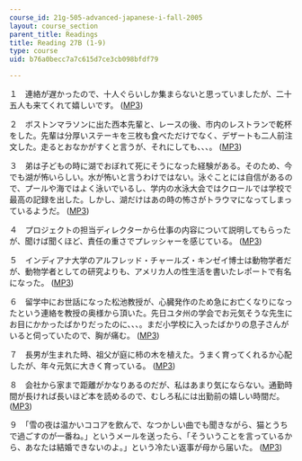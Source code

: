 ```yaml
---
course_id: 21g-505-advanced-japanese-i-fall-2005
layout: course_section
parent_title: Readings
title: Reading 27B (1-9)
type: course
uid: b76a0becc7a7c615d7ce3cb098bfdf79

---
```


１　連絡が遅かったので、十人ぐらいしか集まらないと思っていましたが、二十五人も来てくれて嬉しいです。 ([MP3](/ans7870/21f/21f.505/f05/audio/Lesson27B-1.mp3))

２　ボストンマラソンに出た西本先輩と、レースの後、市内のレストランで乾杯をした。先輩は分厚いステーキを三枚も食べただけでなく、デザートも二人前注文した。走るとおなかがすくと言うが、それにしても、、、。 ([MP3](/ans7870/21f/21f.505/f05/audio/Lesson27B-2.mp3))

３　弟は子どもの時に湖でおぼれて死にそうになった経験がある。そのため、今でも湖が怖いらしい。水が怖いと言うわけではない。泳ぐことには自信があるので、プールや海ではよく泳いでいるし、学内の水泳大会ではクロールでは学校で最高の記録を出した。しかし、湖だけはあの時の怖さがトラウマになってしまっ ているようだ。 ([MP3](/ans7870/21f/21f.505/f05/audio/Lesson27B-3.mp3))

４　プロジェクトの担当ディレクターから仕事の内容について説明してもらったが、聞けば聞くほど、責任の重さでプレッシャーを感じている。 ([MP3](/ans7870/21f/21f.505/f05/audio/Lesson27B-4.mp3))

５　インディアナ大学のアルフレッド・チャールズ・キンゼイ博士は動物学者だが、動物学者としての研究よりも、アメリカ人の性生活を書いたレポートで有名になった。 ([MP3](/ans7870/21f/21f.505/f05/audio/Lesson27B-5.mp3))

６　留学中にお世話になった松池教授が、心臓発作のため急にお亡くなりになったという連絡を教授の奥様から頂いた。先日ユタ州の学会でお元気そうな先生にお目にかかったばかりだったのに、、、。まだ小学校に入ったばかりの息子さんがいると伺っていたので、胸が痛む。 ([MP3](/ans7870/21f/21f.505/f05/audio/Lesson27B-6.mp3))

７　長男が生まれた時、祖父が庭に柿の木を植えた。うまく育ってくれるか心配したが、年々元気に大きく育っている。 ([MP3](/ans7870/21f/21f.505/f05/audio/Lesson27B-7.mp3))

８　会社から家まで距離がかなりあるのだが、私はあまり気にならない。通勤時間が長ければ長いほど本を読めるので、むしろ私には出勤前の嬉しい時間だ。 ([MP3](/ans7870/21f/21f.505/f05/audio/Lesson27B-8.mp3))

９　「雪の夜は温かいココアを飲んで、なつかしい曲でも聞きながら、猫とうちで過ごすのが一番ね。」というメールを送ったら、「そういうことを言っているから、あなたは結婚できないのよ。」という冷たい返事が母から届いた。 ([MP3](/ans7870/21f/21f.505/f05/audio/Lesson27B-9.mp3))